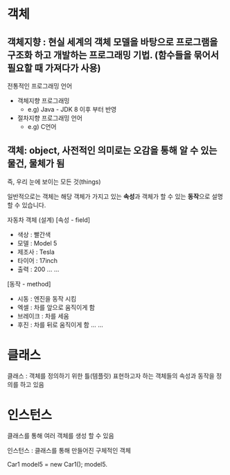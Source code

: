 # 객체

## 객체지향 : 현실 세계의 객체 모델을 바탕으로 프로그램을 구조화 하고 개발하는 프로그래밍 기법. (함수들을 묶어서 필요할 때 가져다가 사용)

전통적인 프로그래밍 언어
 - 객체지향 프로그래밍
    - e.g) Java - JDK 8 이후 부터 반영
 - 절차지향 프로그래밍 언어
    - e.g) C언어

## 객체: object, 사전적인 의미로는 오감을 통해 알 수 있는 물건, 물체가 됨
즉, 우리 눈에 보이는 모든 것(things)

일반적으로는 객체는 해당 객체가 가지고 있는 **속성**과 객체가 할 수 있는 **동작**으로 설명 할 수 있습니다.

자동차 객체 (설계)
[속성 - field]
- 색상 : 빨간색
- 모델 : Model 5
- 제조사 : Tesla
- 타이어 : 17inch
- 출력 : 200
...
...


[동작 - method]
- 시동 : 엔진을 동작 시킴
- 엑셀 : 차를 앞으로 움직이게 함
- 브레이크 : 차를 세움
- 후진 : 차를 뒤로 움직이게 함
...
...

# 클래스
클래스 : 객체를 정의하기 위한 틀(템플릿)
표현하고자 하는 객체들의 속성과 동작을 정의를 하고 있음


# 인스턴스
클래스를 통해 여러 객체를 생성 할 수 있음

인스턴스 : 클래스를 통해 만들어진 구체적인 객체

Car1 model5 = new Car1();
model5.


